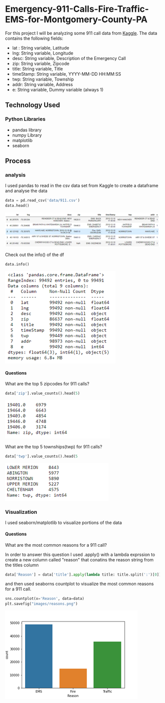 # Emergency-911-Calls-Fire-Traffic-EMS-for-Montgomery-County-PA
For this project I will be analyzing some 911 call data from [Kaggle](https://www.kaggle.com/mchirico/montcoalert). The data 
contains the following fields:

* lat : String variable, Latitude
* lng: String variable, Longitude
* desc: String variable, Description of the Emergency Call
* zip: String variable, Zipcode
* title: String variable, Title
* timeStamp: String variable, YYYY-MM-DD HH:MM:SS
* twp: String variable, Township
* addr: String variable, Address
* e: String variable, Dummy variable (always 1)

## Technology Used 
### Python Libraries 
  * pandas library
  * numpy Library
  * matplotlib
  * seaborn

## Process 
### analysis

I used pandas to read in the csv data set from Kaggle to create a dataframe and analyse the data

```python
data = pd.read_csv('data/911.csv')
data.head()
```
![dataframe](images/dataframe.PNG)

Check out the info() of the df
```python
data.info()
```
![dataframe info](images/datainfo.PNG)

#### Questions

What are the top 5 zipcodes for 911 calls?
```python
data['zip'].value_counts().head(5)
```
![top 5 zipcodes](images/zipcodes.PNG)

What are the top 5 townships(twp) for 911 calls?
```python
data['twp'].value_counts().head(5
```
![top 5 townships](images/twp.PNG)

### Visualization

I used seaborn/matplotlib to visualize portions of the data

#### Questions
What are the most common reasons for a 911 call?

In order to answer this question I used .apply() with a lambda exprssion to create a new column called "reason" that conatins the reason string from the titles column 

```python
data['Reason'] = data['title'].apply(lambda title: title.split(':')[0])
```

and then used  seaborns countplot to visualize the most common reasons for a 911 call.

```python
sns.countplot(x='Reason', data=data)
plt.savefig("images/reasons.png")
```
![Reasons for 911 call](images/reasons.PNG)




